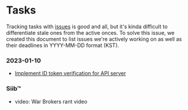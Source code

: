 # Tasks

Tracking tasks with [issues](https://github.com/exyleio/exyleio/issues)
is good and all, but it's kinda difficult to differentiate stale ones
from the active onces. To solve this issue, we created this document to
list issues we're actively working on as well as their deadlines in
YYYY-MM-DD format (KST).

### 2023-01-10

- [Implement ID token verification for API server](https://github.com/exyleio/exyleio/issues/100)

### Siib™

- video: War Brokers rant video
